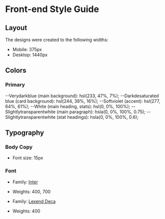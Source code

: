 # Front-end Style Guide

## Layout

The designs were created to the following widths:

- Mobile: 375px
- Desktop: 1440px

## Colors

### Primary

--Verydarkblue (main background): hsl(233, 47%, 7%);
--Darkdesaturated blue (card background): hsl(244, 38%, 16%);
--Softviolet (accent): hsl(277, 64%, 61%);
--White (main heading, stats): hsl(0, 0%, 100%);
--Slightlytransparentwhite (main paragraph): hsla(0, 0%, 100%, 0.75);
--Slightlytransparentwhite (stat headings): hsla(0, 0%, 100%, 0.6);

## Typography

### Body Copy

- Font size: 15px

### Font

- Family: [Inter](https://fonts.google.com/specimen/Inter)
- Weights: 400, 700

- Family: [Lexend Deca](https://fonts.google.com/specimen/Lexend+Deca)
- Weights: 400
